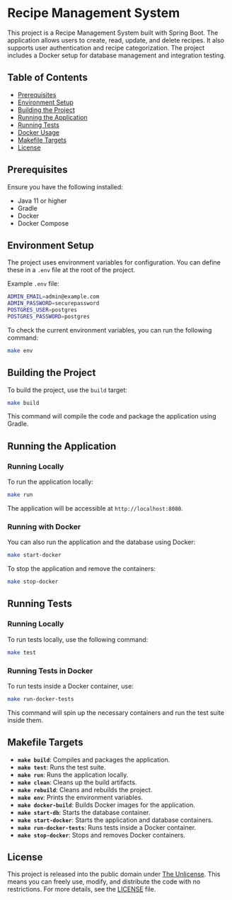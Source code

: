 # Recipe Management System

This project is a Recipe Management System built with Spring Boot. The application allows users to create, read, update, and delete recipes. It also supports user authentication and recipe categorization. The project includes a Docker setup for database management and integration testing.

## Table of Contents

- [Prerequisites](#prerequisites)
- [Environment Setup](#environment-setup)
- [Building the Project](#building-the-project)
- [Running the Application](#running-the-application)
- [Running Tests](#running-tests)
- [Docker Usage](#docker-usage)
- [Makefile Targets](#makefile-targets)
- [License](#license)

## Prerequisites

Ensure you have the following installed:

- Java 11 or higher
- Gradle
- Docker
- Docker Compose

## Environment Setup

The project uses environment variables for configuration. You can define these in a `.env` file at the root of the project.

Example `.env` file:

```bash
ADMIN_EMAIL=admin@example.com
ADMIN_PASSWORD=securepassword
POSTGRES_USER=postgres
POSTGRES_PASSWORD=postgres
```

To check the current environment variables, you can run the following command:

```sh
make env
```

## Building the Project

To build the project, use the `build` target:

```sh
make build
```

This command will compile the code and package the application using Gradle.

## Running the Application

### Running Locally

To run the application locally:

```sh
make run
```

The application will be accessible at `http://localhost:8080`.

### Running with Docker

You can also run the application and the database using Docker:

```sh
make start-docker
```

To stop the application and remove the containers:

```sh
make stop-docker
```

## Running Tests

### Running Locally

To run tests locally, use the following command:

```sh
make test
```

### Running Tests in Docker

To run tests inside a Docker container, use:

```sh
make run-docker-tests
```

This command will spin up the necessary containers and run the test suite inside them.

## Makefile Targets

- **`make build`**: Compiles and packages the application.
- **`make test`**: Runs the test suite.
- **`make run`**: Runs the application locally.
- **`make clean`**: Cleans up the build artifacts.
- **`make rebuild`**: Cleans and rebuilds the project.
- **`make env`**: Prints the environment variables.
- **`make docker-build`**: Builds Docker images for the application.
- **`make start-db`**: Starts the database container.
- **`make start-docker`**: Starts the application and database containers.
- **`make run-docker-tests`**: Runs tests inside a Docker container.
- **`make stop-docker`**: Stops and removes Docker containers.

## License

This project is released into the public domain under [The Unlicense](LICENSE). This means you can freely use, modify, and distribute the code with no restrictions. For more details, see the [LICENSE](LICENSE) file.
